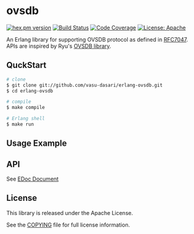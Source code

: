 ovsdb
=====
[![hex.pm version](https://img.shields.io/hexpm/v/ovsdb.svg)](https://hex.pm/packages/ovsdb)
[![Build Status](https://travis-ci.org/vasu-dasari/erlang-ovsdb.svg?branch=master)](https://travis-ci.org/vasu-dasari/erlang-ovsdb)
[![Code Coverage](https://codecov.io/gh/vasu-dasari/erlang-ovsdb/branch/master/graph/badge.svg)](https://codecov.io/gh/vasu-dasari/erlang-ovsdb/branch/master)
[![License: Apache](https://img.shields.io/badge/license-APACHE-blue.svg)](LICENSE)


An Erlang library for supporting OVSDB protocol as defined in [RFC7047](https://tools.ietf.org/html/rfc7047). APIs are inspired by Ryu's [OVSDB library](https://ryu.readthedocs.io/en/latest/library_ovsdb.html).

QuckStart
---------

```sh
# clone
$ git clone git://github.com/vasu-dasari/erlang-ovsdb.git
$ cd erlang-ovsdb

# compile
$ make compile

# Erlang shell
$ make run

```
Usage Example
-------------


API
---

See [EDoc Document](doc)

License
-------

This library is released under the Apache License.

See the [COPYING](COPYING) file for full license information.
